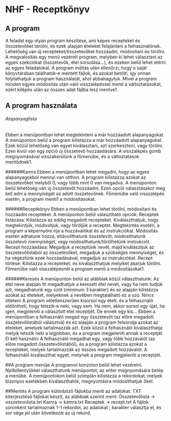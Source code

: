 # NHF - Receptkönyv

## A program
A feladat egy olyan program készítése, ami képes recepteket és összetevőket tárolni, és ezek alapján ételeket felajánlani a felhasználónak. Lehetőség van új recepteket/összetevőket hozzáadni, módosítani és törölni. A megvalósítás egy menü vezérelt program, melyben ki lehet választani az egyes szekciókat (összetevők, étel sorsolása...), és ezeken belül lehet elérni az egyes feladatokat.
A program indítás után ellenőrzi, hogy a saját könyvtárában találhatók-e mentett fájlok, és azokat betölti, így onnan folytathatjuk a program használatát, ahol abbahagytuk. Mivel a program minden egyes módosítás után való visszalépéssel menti a változtatásokat, ezért kilépés után az összes adat fájlba lesz mentve1.

## A program használata
###### Alapanyaglista
Ebben a menüpontban lehet megtekinteni a már hozzáadott alapanyagokat. 
A menüponton belül a program kilistázza a már hozzáadott alapanyagokat. Ezek közül lehetőség van egyet kiválasztani, azt szerkeszteni, vagy törölni. Ezen kívül van egy opció új összetevő hozzáadására. A visszalépés gomb megnyomásával visszakerülünk a főmenübe, és a változtatások mentődnek1.

######Kamra
Ebben a menüpontban lehet megadni, hogy az egyes alapanyagokból mennyi van otthon. A program kilistázza azokat az összetevőket melyből 0, vagy több mint 0 van megadva. A menüponton belül lehetőség van új összetevőt hozzáadni. Ezen opció választásakor meg kell adni a mennyiségét az adott összetevőnek. Főmenübe való visszalépés esetén, a program menti1 a módosításokat.

######Receptkönyv
Ebben a menüpontban lehet törölni, módosítani és hozzáadni recepteket. A menüponton belül választható opciók:
Receptek listázása: Kilistázza az eddig megadott recepteket. Kiválaszthatjuk, hogy megtekintjük, módosítjuk, vagy töröljük a receptet. Megtekintés esetén, a program a képernyőre írja a hozzávalókat és az instrukciókat. Módosítás esetén adhatunk hozzá, eltávolíthatunk összetevőt, módosíthatunk összetevő mennyiséget, vagy módosíthatunk/törölhetünk instrukciót.
Recept hozzáadása: Megadjuk a receptünk nevét, majd kiválasztjuk az összetevőlistából az összetevőket, megadjuk a szükséges mennyiséget, és ha végeztünk ezek hozzáadásával, megadjuk az instrukciókat.
Recept törlése: Kilistázza a recepteket, és kiválaszthatjuk melyiket akarjuk törölni.
Főmenübe való visszalépésnél a program menti a módosításokat1.

######Keresés
A menüponton belül az alábbiak közül választhatunk:
Az étel neve alapján
Itt megadhatjuk a keresett étel nevét, vagy ha nem tudjuk azt, megadhatunk egy szót (minimum 3 karakter) és ez alapján kilistázza azokat az ételeket, melyeknek a nevében megtalálható ez a szó.
Nincs ötletem
A program véletlenszerűen kisorsol egy ételt, és a felhasználó eldöntheti, hogy tetszik-e neki, vagy sem. Ha nem, akkor sorsol egy újat, ha igen, megjeleníti a választott étel receptjét.
De ennék egy kis...
Ebben a menüpontban a felhasználó megad egy összetevőt (az előre megadott összetevőlistából választva) és ez alapján a program felsorolja azokat az ételeket, amelyek tartalmazzák azt. Ezek közül a felhasználó kiválaszthatja melyik tetszik neki a legjobban, és a program megjeleníti annak a receptjét.
El kell használni
A felhasználó megadhat egy, vagy több hozzávalót (az előre megadott összetevőlistából), és a program kilistázza azokat a recepteket, melyek tartalmazzák az összes megadott hozzávalót. A felhasználó kiválaszthat egyet, melynek a program megjeleníti a receptjét.

##A program menüje
A programot konzolon belül lehet vezérelni. Nyílbillentyűkkel választhatunk menüpontot, az enter megnyomására belép a menübe. A menüpontokon belül szimplán kilistázza a rekordokat, melyek bizonyos esetekben kiválaszthatók, megnyomásra módosíthatjuk őket.

##Mentés
A program különböző fájlokba menti az adatokat. TXT kiterjesztésű fájlokat készít, az alábbiak szerint ment:
Összetevőlista -> osszetevolista.txt
Kamra -> kamra.txt
Receptek -> recept.txt
A fájlok soronként tartalmaznak 1-1 rekordot, az adatokat ; karakter választja el, és sor vége jel után következik az új rekord.
